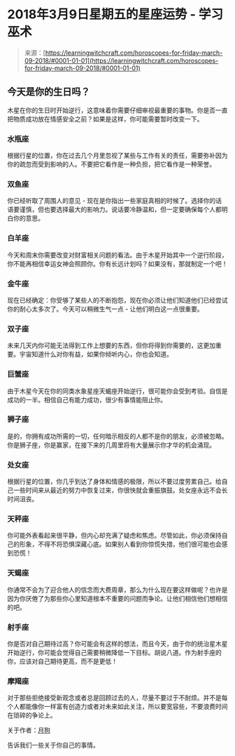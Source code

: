 <!--yml

category: 未分类

date: 2024-06-12 18:21:01

-->

# 2018年3月9日星期五的星座运势 - 学习巫术

> 来源：[https://learningwitchcraft.com/horoscopes-for-friday-march-09-2018/#0001-01-01](https://learningwitchcraft.com/horoscopes-for-friday-march-09-2018/#0001-01-01)

## 今天是你的生日吗？

木星在你的生日时开始逆行，这意味着你需要仔细审视最重要的事物。你是否一直把物质成功放在情感安全之前？如果是这样，你可能需要暂时改变一下。

### 水瓶座

根据行星的位置，你在过去几个月里忽视了某些与工作有关的责任，需要弥补因为你的疏忽而受到影响的人。不要把它看作是一种负担，把它看作是一种荣誉。

### 双鱼座

你已经听取了周围人的意见 - 现在是你指出一些家庭真相的时候了。选择你的话语要谨慎，但也要选择最大的影响力。说话要冷静温和，但一定要确保每个人都明白你的意思。

### 白羊座

今天和周末你需要改变对财富相关问题的看法。由于木星开始其中一个逆行阶段，你不能再相信幸运女神会照顾你。你有长远计划吗？如果没有，那就制定一个吧！

### 金牛座

现在已经确定：你受够了某些人的不断抱怨，现在你必须让他们知道他们已经尝试你的耐心太多次了。今天可以稍微生气一点 - 让他们明白这一点很重要。

### 双子座

未来几天内你可能无法得到工作上想要的东西，但你将得到你需要的，这更加重要。宇宙知道什么对你有益，如果你倾听内心，你也会知道。

### 巨蟹座

由于木星今天在你的同类水象星座天蝎座开始逆行，很可能你会受到考验。自信是成功的一半。相信自己有能力成功，很少有事情能阻止你。

### 狮子座

是的，你拥有成功所需的一切，任何暗示相反的人都不是你的朋友，必须被忽略。你是狮子座，你是赢家，在接下来的几周里将有大量展示你才华的机会涌现。

### 处女座

根据行星的位置，你几乎到达了身体和情感的极限，所以不要过度劳累自己。给自己一些时间来从最近的努力中恢复过来，你很快就会重振旗鼓。处女座永远不会长时间沮丧。

### 天秤座

你可能外表看起来很平静，但内心却充满了疑虑和焦虑。尽管如此，你必须保持自己的形象，不得不将恐惧深藏心底。如果别人看到你惊慌失措，他们很可能也会感到恐慌！

### 天蝎座

你通常不会为了迎合他人的信念而大费周章，那么为什么现在要这样做呢？也许是因为你厌倦了为那些你心里知道根本不重要的问题而争论。让他们相信他们想相信的吧。

### 射手座

你是否对自己期待过高？你可能会有这样的想法，而且今天，由于你的统治星木星开始逆行，你可能会觉得自己需要稍微降低一下目标。胡说八道。作为射手座的你，应该对自己期待更高，而不是更低！

### 摩羯座

对于那些拒绝接受新观念或者总是回顾过去的人，尽量不要过于不耐烦。并不是每个人都能像你一样富有创造力或者对未来如此关注，所以要宽容些，不要浪费时间在琐碎的争论上。

关于作者：[月狗](https://learningwitchcraft.com/profile/?tthayer/)

告诉我们一些关于你自己的事情。
